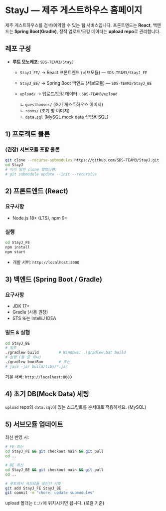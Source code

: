 ﻿# StayJ — 제주 게스트하우스 홈페이지

제주 게스트하우스를 검색/예약할 수 있는 웹 서비스입니다.
프론트엔드는 **React**, 백엔드는 **Spring Boot(Gradle)**, 정적 업로드/모킹 데이터는 **upload repo**로 관리합니다.

## 레포 구성

- **루트 모노레포**: `SDS-TEAM3/StayJ`

  - `StayJ_FE/` → React 프론트엔드 (서브모듈) — `SDS-TEAM3/StayJ_FE`
  - `StayJ_BE/` → Spring Boot 백엔드 (서브모듈) — `SDS-TEAM3/StayJ_BE`
  - `upload/` → 업로드/모킹 데이터 - `SDS-TEAM3/upload`

    ㄴ `guesthouses/` (초기 게스트하우스 이미지)  
    ㄴ `rooms/` (초기 방 이미지)  
    ㄴ `data.sql` (MySQL mock data 삽입용 SQL)

## 1) 프로젝트 클론

### (권장) 서브모듈 포함 클론

```bash
git clone --recurse-submodules https://github.com/SDS-TEAM3/StayJ.git
cd StayJ
# 이미 일반 clone 했었다면:
# git submodule update --init --recursive
```

## 2) 프론트엔드 (React)

### 요구사항

- Node.js 18+ (LTS), npm 9+

### 실행

```bash
cd StayJ_FE
npm install
npm start
```

- 개발 서버: `http://localhost:3000`

## 3) 백엔드 (Spring Boot / Gradle)

### 요구사항

- JDK 17+
- Gradle (사용 권장)
- STS 또는 IntelliJ IDEA

### 빌드 & 실행

```bash
cd StayJ_BE
# 빌드
./gradlew build         # Windows: .\gradlew.bat build
# 실행 (둘 중 하나)
./gradlew bootRun       # 또는
# java -jar build/libs/*.jar
```

기본 서버: `http://localhost:8080`

## 4) 초기 DB(Mock Data) 세팅

`upload` repo의 `data.sql`에 있는 스크립트를 순서대로 적용하세요. (MySQL)

## 5) 서브모듈 업데이트

최신 반영 시:

```bash
# FE 최신
cd StayJ_FE && git checkout main && git pull
cd ..

# BE 최신
cd StayJ_BE && git checkout main && git pull
cd ..

# 루트에서 서브모듈 포인터 커밋
git add StayJ_FE StayJ_BE
git commit -m "chore: update submodules"
```

upload 폴더는 `C://`에 위치시키면 됩니다. (로컬 기준)

